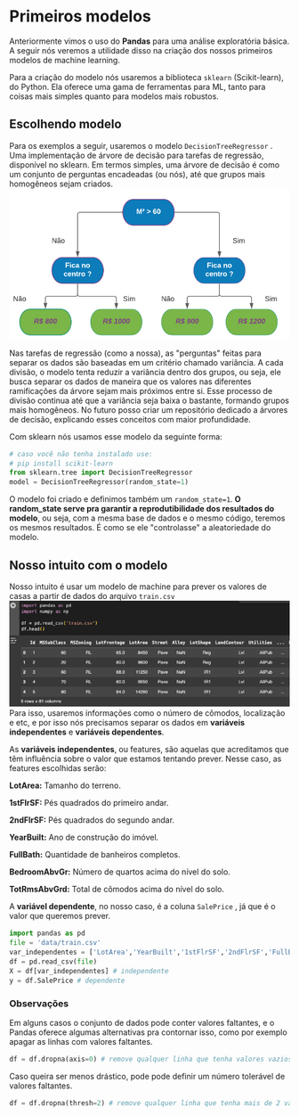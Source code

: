 # Primeiros modelos
Anteriormente vimos o uso do **Pandas** para uma análise exploratória básica. A seguir nós veremos a utilidade disso na criação dos nossos primeiros modelos de machine learning.

Para a criação do modelo nós usaremos a biblioteca 
`sklearn` 
(Scikit-learn), do Python. Ela oferece uma gama de ferramentas para ML, tanto para coisas mais simples quanto para modelos mais robustos. 

## Escolhendo modelo
Para os exemplos a seguir, usaremos o modelo 
`DecisionTreeRegressor`
. Uma implementação de árvore de decisão para tarefas de regressão, disponível no sklearn. Em termos simples, uma árvore de decisão é como um conjunto de perguntas encadeadas (ou nós), até que grupos mais homogêneos sejam criados.
![](tree.png)

Nas tarefas de regressão (como a nossa), as "perguntas" feitas para separar os dados são baseadas em um critério chamado variância. A cada divisão, o modelo tenta reduzir a variância dentro dos grupos, ou seja, ele busca separar os dados de maneira que os valores nas diferentes ramificações da árvore sejam mais próximos entre si. Esse processo de divisão continua até que a variância seja baixa o bastante, formando grupos mais homogêneos. No futuro posso criar um repositório dedicado a árvores de decisão, explicando esses conceitos com maior profundidade. 

Com sklearn nós usamos esse modelo da seguinte forma:

```python
# caso você não tenha instalado use: 
# pip install scikit-learn
from sklearn.tree import DecisionTreeRegressor
model = DecisionTreeRegressor(random_state=1)
```

O modelo foi criado e definimos também um 
`random_state=1`.
 **O random_state serve pra garantir a reprodutibilidade dos resultados do modelo**, ou seja, com a mesma base de dados e o mesmo código, teremos os mesmos resultados. É como se ele "controlasse" a aleatoriedade do modelo.

 ## Nosso intuito com o modelo
 Nosso intuito é usar um modelo de machine para prever os valores de casas a partir de dados do arquivo
 `train.csv`
 ![](train%20photo.png)
 Para isso, usaremos informações como o número de cômodos, localização e etc, e por isso nós precisamos separar os dados em **variáveis independentes** e **variáveis dependentes**.
  
 As **variáveis independentes**, ou features, são aquelas que acreditamos que têm influência sobre o valor que estamos tentando prever. Nesse caso, as features escolhidas serão:

**LotArea:** Tamanho do terreno.

**1stFlrSF:** Pés quadrados do primeiro andar.

**2ndFlrSF:** Pés quadrados do segundo andar.

**YearBuilt:** Ano de construção do imóvel.

**FullBath:** Quantidade de banheiros completos.

**BedroomAbvGr:** Número de quartos acima do nível do solo.

**TotRmsAbvGrd:** Total de cômodos acima do nível do solo.

A **variável dependente**, no nosso caso, é a coluna
`SalePrice`
, já que é o valor que queremos prever.

```python
import pandas as pd
file = 'data/train.csv'
var_independentes = ['LotArea','YearBuilt','1stFlrSF','2ndFlrSF','FullBath','BedroomAbvGr','TotRmsAbvGrd']
df = pd.read_csv(file)
X = df[var_independentes] # independente
y = df.SalePrice # dependente
```
### Observações
Em alguns casos o conjunto de dados pode conter valores faltantes, e o Pandas oferece algumas alternativas pra contornar isso, como por exemplo apagar as linhas com valores faltantes. 

```python
df = df.dropna(axis=0) # remove qualquer linha que tenha valores vazios
```

Caso queira ser menos drástico, pode pode definir um número tolerável de valores faltantes. 

```python
df = df.dropna(thresh=2) # remove qualquer linha que tenha mais de 2 valores vazios
```